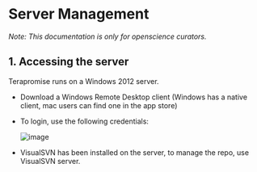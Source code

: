 # Server Management


*Note: This documentation is only for openscience curators.*

## 1. Accessing the server

Terapromise runs on a Windows 2012 server.
+ Download a Windows Remote Desktop client (Windows has a native client, mac users can find one in the app store)
+ To login, use the following credentials:

  ![image](https://cloud.githubusercontent.com/assets/1433964/15725680/fe11488c-281a-11e6-88a5-c0e55cbfb657.png)
+ VisualSVN has been installed on the server, to manage the repo, use VisualSVN server.
